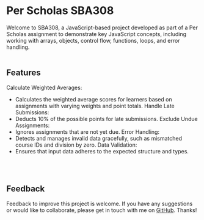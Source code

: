 # Per Scholas SBA308

Welcome to SBA308, a JavaScript-based project developed as part of a Per Scholas assignment to demonstrate key JavaScript concepts, including working with arrays, objects, control flow, functions, loops, and error handling.
<br><br>

## Features

Calculate Weighted Averages:

- Calculates the weighted average scores for learners based on assignments with varying weights and point totals.
  Handle Late Submissions:
- Deducts 10% of the possible points for late submissions.
  Exclude Undue Assignments:
- Ignores assignments that are not yet due.
  Error Handling:
- Detects and manages invalid data gracefully, such as mismatched course IDs and division by zero.
  Data Validation:
- Ensures that input data adheres to the expected structure and types.

<br><br>

## Feedback

Feedback to improve this project is welcome. If you have any suggestions or would like to collaborate, please get in touch with me on [GitHub](https://github.com/SutheeDev). Thanks!
